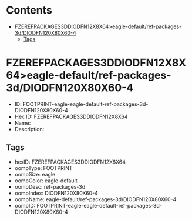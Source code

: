 



Contents
========

* [FZEREFPACKAGES3DDIODFN12X8X64>eagle-default/ref-packages-3d/DIODFN120X80X60-4](#fzerefpackages3ddiodfn12x8x64eagle-defaultref-packages-3ddiodfn120x80x60-4)
	* [Tags](#tags)

# FZEREFPACKAGES3DDIODFN12X8X64>eagle-default/ref-packages-3d/DIODFN120X80X60-4

- ID: FOOTPRINT-eagle-eagle-default-ref-packages-3d-DIODFN120X80X60-4
- Hex ID: FZEREFPACKAGES3DDIODFN12X8X64
- Name: 
- Description: 

## Tags

- hexID: FZEREFPACKAGES3DDIODFN12X8X64
- oompType: FOOTPRINT
- oompSize: eagle
- oompColor: eagle-default
- oompDesc: ref-packages-3d
- oompIndex: DIODFN120X80X60-4
- oompName: eagle-default/ref-packages-3d/DIODFN120X80X60-4
- oompID: FOOTPRINT-eagle-eagle-default-ref-packages-3d-DIODFN120X80X60-4

